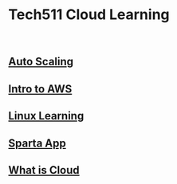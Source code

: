 # Tech511 Cloud Learning
<br>

## [Auto Scaling](auto-scaling/README.md)
## [Intro to AWS](intro-to-aws/README.md)
## [Linux Learning](linux-learning/README.md)
## [Sparta App](sparta-app/README.md)
## [What is Cloud](what-is-cloud/README.md)
